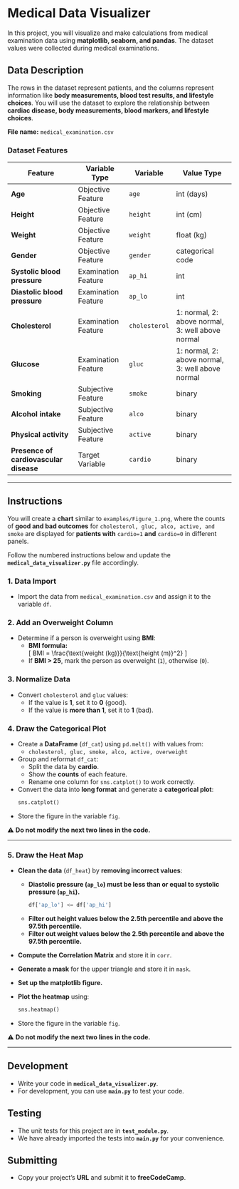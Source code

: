 # Medical Data Visualizer

In this project, you will visualize and make calculations from medical examination data using **matplotlib, seaborn, and pandas**. The dataset values were collected during medical examinations.

## Data Description

The rows in the dataset represent patients, and the columns represent information like **body measurements, blood test results, and lifestyle choices**. You will use the dataset to explore the relationship between **cardiac disease, body measurements, blood markers, and lifestyle choices**.

**File name:** `medical_examination.csv`

### Dataset Features

| Feature                         | Variable Type       | Variable      | Value Type                          |
|----------------------------------|--------------------|--------------|-------------------------------------|
| **Age**                          | Objective Feature  | `age`         | int (days)                          |
| **Height**                       | Objective Feature  | `height`      | int (cm)                            |
| **Weight**                       | Objective Feature  | `weight`      | float (kg)                          |
| **Gender**                       | Objective Feature  | `gender`      | categorical code                    |
| **Systolic blood pressure**       | Examination Feature | `ap_hi`       | int                                 |
| **Diastolic blood pressure**      | Examination Feature | `ap_lo`       | int                                 |
| **Cholesterol**                   | Examination Feature | `cholesterol` | 1: normal, 2: above normal, 3: well above normal |
| **Glucose**                       | Examination Feature | `gluc`        | 1: normal, 2: above normal, 3: well above normal |
| **Smoking**                       | Subjective Feature | `smoke`       | binary                              |
| **Alcohol intake**                | Subjective Feature | `alco`        | binary                              |
| **Physical activity**             | Subjective Feature | `active`      | binary                              |
| **Presence of cardiovascular disease** | Target Variable | `cardio`      | binary                              |

---

## Instructions

You will create a **chart** similar to `examples/Figure_1.png`, where the counts of **good and bad outcomes** for `cholesterol, gluc, alco, active, and smoke` are displayed for **patients with** `cardio=1` **and** `cardio=0` in different panels.

Follow the numbered instructions below and update the **`medical_data_visualizer.py`** file accordingly.

### 1. Data Import
- Import the data from `medical_examination.csv` and assign it to the variable `df`.

### 2. Add an Overweight Column
- Determine if a person is overweight using **BMI**:
  - **BMI formula:**  
    \[
    BMI = \frac{\text{weight (kg)}}{\text{height (m)}^2}
    \]
  - If **BMI > 25**, mark the person as overweight (`1`), otherwise (`0`).

### 3. Normalize Data
- Convert `cholesterol` and `gluc` values:
  - If the value is **1**, set it to **0** (good).
  - If the value is **more than 1**, set it to **1** (bad).

### 4. Draw the Categorical Plot
- Create a **DataFrame** (`df_cat`) using `pd.melt()` with values from:
  - `cholesterol, gluc, smoke, alco, active, overweight`
- Group and reformat `df_cat`:
  - Split the data by **cardio**.
  - Show the **counts** of each feature.
  - Rename one column for `sns.catplot()` to work correctly.
- Convert the data into **long format** and generate a **categorical plot**:
  ```python
  sns.catplot()
  ```
- Store the figure in the variable `fig`.

⚠️ **Do not modify the next two lines in the code.**

---

### 5. Draw the Heat Map
- **Clean the data** (`df_heat`) by **removing incorrect values**:
  - **Diastolic pressure (`ap_lo`) must be less than or equal to systolic pressure (`ap_hi`).**  
    ```python
    df['ap_lo'] <= df['ap_hi']
    ```
  - **Filter out height values below the 2.5th percentile and above the 97.5th percentile.**
  - **Filter out weight values below the 2.5th percentile and above the 97.5th percentile.**

- **Compute the Correlation Matrix** and store it in `corr`.
- **Generate a mask** for the upper triangle and store it in `mask`.
- **Set up the matplotlib figure.**
- **Plot the heatmap** using:
  ```python
  sns.heatmap()
  ```
- Store the figure in the variable `fig`.

⚠️ **Do not modify the next two lines in the code.**

---

## Development

- Write your code in **`medical_data_visualizer.py`**.
- For development, you can use **`main.py`** to test your code.

## Testing

- The unit tests for this project are in **`test_module.py`**.
- We have already imported the tests into **`main.py`** for your convenience.

## Submitting

- Copy your project’s **URL** and submit it to **freeCodeCamp**.

